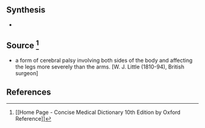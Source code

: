 ## Synthesis
- 
## Source [^1]
- a form of cerebral palsy involving both sides of the body and affecting the legs more severely than the arms. \[W. J. Little (1810-94), British surgeon]
## References

[^1]: [[Home Page - Concise Medical Dictionary 10th Edition by Oxford Reference]]